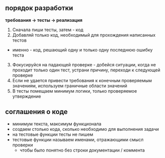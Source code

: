 ## порядок разработки

**требования -> тесты -> реализация**

1. Сначала пиши тесты, затем - код
2. Добавляй только код, необходимый для прохождения написанных тестов
  - именно - код, решающий одну и только одну последнюю ошибку теста
3. Фокусируйся на падающей проверке - добейся ситуации, когда не проходит только один тест, устрани причину, переходи к следующей проверке
4. Если не удается привести требования к конечным проверяемым значениям, используем граничные области значений
5. В тесты помещаем минимум логики, только проверяемое утверждение


## соглашения о коде
- минимум текста, максимум функционала
- создаем столько кода, сколько необходимо для выполнения задачи
- на тестовые функции тесты не пишем
- тестовые функции называем именами, отражающими смысл проверки
  - чтобы было понятно без строки документации / коммента
